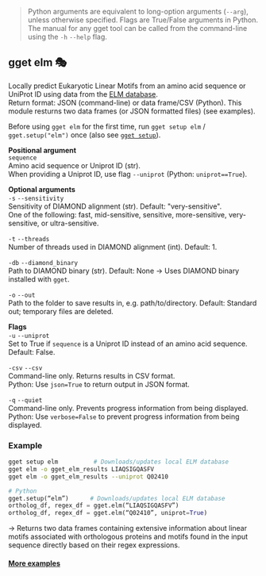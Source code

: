 > Python arguments are equivalent to long-option arguments (`--arg`), unless otherwise specified. Flags are True/False arguments in Python. The manual for any gget tool can be called from the command-line using the `-h` `--help` flag.  
## gget elm 🎭
Locally predict Eukaryotic Linear Motifs from an amino acid sequence or UniProt ID using data from the [ELM database](http://elm.eu.org/).    
Return format: JSON (command-line) or data frame/CSV (Python). This module resturns two data frames (or JSON formatted files) (see examples).     

Before using `gget elm` for the first time, run `gget setup elm` / `gget.setup("elm")` once (also see [`gget setup`](setup.md)).   

**Positional argument**  
`sequence`  
Amino acid sequence or Uniprot ID (str).  
When providing a Uniprot ID, use flag `--uniprot` (Python: `uniprot==True`).  

**Optional arguments**  
`-s` `--sensitivity`  
Sensitivity of DIAMOND alignment (str). Default: "very-sensitive".   
One of the following: fast, mid-sensitive, sensitive, more-sensitive, very-sensitive, or ultra-sensitive.  

`-t` `--threads`  
Number of threads used in DIAMOND alignment (int). Default: 1.  

`-db` `--diamond_binary`  
Path to DIAMOND binary (str). Default: None -> Uses DIAMOND binary installed with `gget`.  

`-o` `--out`   
Path to the folder to save results in, e.g. path/to/directory. Default: Standard out; temporary files are deleted.   

**Flags**  
`-u` `--uniprot`  
Set to True if `sequence` is a Uniprot ID instead of an amino acid sequence. Default: False.  

`-csv` `--csv`  
Command-line only. Returns results in CSV format.  
Python: Use `json=True` to return output in JSON format.

`-q` `--quiet`   
Command-line only. Prevents progress information from being displayed.  
Python: Use `verbose=False` to prevent progress information from being displayed.   

### Example
```bash
gget setup elm          # Downloads/updates local ELM database
gget elm -o gget_elm_results LIAQSIGQASFV
gget elm -o gget_elm_results --uniprot Q02410
```
```python
# Python
gget.setup(“elm”)      # Downloads/updates local ELM database
ortholog_df, regex_df = gget.elm(“LIAQSIGQASFV”)
ortholog_df, regex_df = gget.elm(“Q02410”, uniprot=True)
```
&rarr; Returns two data frames containing extensive information about linear motifs associated with orthologous proteins and motifs found in the input sequence directly based on their regex expressions.    

#### [More examples](https://github.com/pachterlab/gget_examples)
